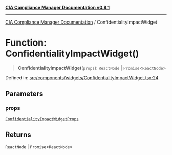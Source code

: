 [**CIA Compliance Manager Documentation v0.8.1**](../README.md)

***

[CIA Compliance Manager Documentation](../globals.md) / ConfidentialityImpactWidget

# Function: ConfidentialityImpactWidget()

> **ConfidentialityImpactWidget**(`props`): `ReactNode` \| `Promise`\<`ReactNode`\>

Defined in: [src/components/widgets/ConfidentialityImpactWidget.tsx:24](https://github.com/Hack23/cia-compliance-manager/blob/aea527f1006de96602c10bb201453301cffe7b07/src/components/widgets/ConfidentialityImpactWidget.tsx#L24)

## Parameters

### props

[`ConfidentialityImpactWidgetProps`](../interfaces/ConfidentialityImpactWidgetProps.md)

## Returns

`ReactNode` \| `Promise`\<`ReactNode`\>
